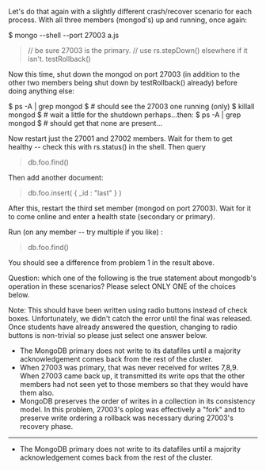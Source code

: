  Let's do that again with a slightly different crash/recover scenario for each process. With all three members (mongod's) up and running, once again:

$ mongo --shell --port 27003 a.js
> // be sure 27003 is the primary.
> // use rs.stepDown() elsewhere if it isn't.
> testRollback()

Now this time, shut down the mongod on port 27003 (in addition to the other two members being shut down by testRollback() already) before doing anything else:

$ ps -A | grep mongod
$ # should see the 27003 one running (only)
$ killall mongod
$ # wait a little for the shutdown perhaps...then:
$ ps -A | grep mongod
$ # should get that none are present…

Now restart just the 27001 and 27002 members. Wait for them to get healthy -- check this with rs.status() in the shell. Then query

> db.foo.find()

Then add another document:

> db.foo.insert( { _id : "last" } )

After this, restart the third set member (mongod on port 27003). Wait for it to come online and enter a health state (secondary or primary).

Run (on any member -- try multiple if you like) :

> db.foo.find()

You should see a difference from problem 1 in the result above.

Question: which one of the following is the true statement about mongodb's operation in these scenarios? Please select ONLY ONE of the choices below.

Note: This should have been written using radio buttons instead of check boxes. Unfortunately, we didn't catch the error until the final was released. Once students have already answered the question, changing to radio buttons is non-trivial so please just select one answer below.

* The MongoDB primary does not write to its datafiles until a majority acknowledgement comes back from the rest of the cluster.
* When 27003 was primary, that was never received for writes 7,8,9. When 27003 came back up, it transmitted its write ops that the other members had not seen yet to those members so that they would have them also.
* MongoDB preserves the order of writes in a collection in its consistency model. In this problem, 27003's oplog was effectively a "fork" and to preserve write ordering a rollback was necessary during 27003's recovery phase.

----

* The MongoDB primary does not write to its datafiles until a majority acknowledgement comes back from the rest of the cluster.
